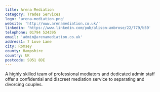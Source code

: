 ```yaml
---
title: Arena Mediation
category: Trades Services
logo: 'arena-mediation.png'
website: 'http://www.arenamediation.co.uk/'
linkedin: 'https://www.linkedin.com/pub/alison-ambrose/22/779/b59'
telephone: 01794 524395
email: 'admin@arenamediation.co.uk'
address1: 7 Love Lane
city: Romsey
county: Hampshire
country: UK
postcode: SO51 8DE
---
```

A highly skilled team of professional mediators and dedicated admin staff offer a confidential and discreet mediation service to separating and divorcing couples.